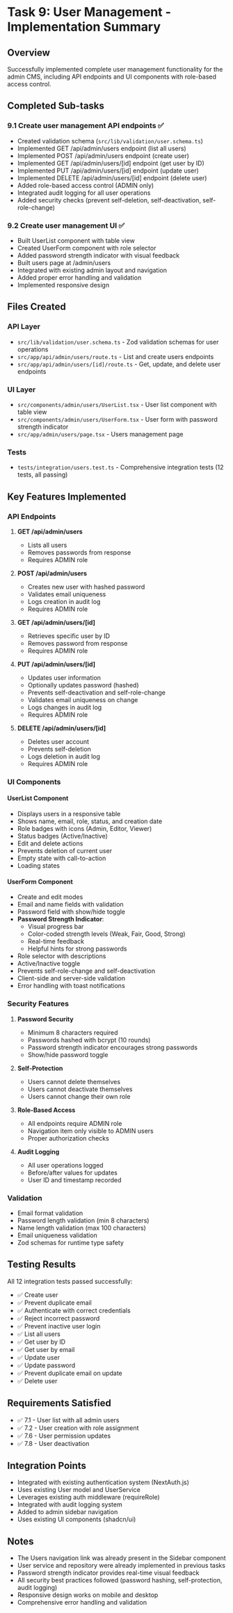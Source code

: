 # Task 9: User Management - Implementation Summary

## Overview
Successfully implemented complete user management functionality for the admin CMS, including API endpoints and UI components with role-based access control.

## Completed Sub-tasks

### 9.1 Create user management API endpoints ✅
- Created validation schema (`src/lib/validation/user.schema.ts`)
- Implemented GET /api/admin/users endpoint (list all users)
- Implemented POST /api/admin/users endpoint (create user)
- Implemented GET /api/admin/users/[id] endpoint (get user by ID)
- Implemented PUT /api/admin/users/[id] endpoint (update user)
- Implemented DELETE /api/admin/users/[id] endpoint (delete user)
- Added role-based access control (ADMIN only)
- Integrated audit logging for all user operations
- Added security checks (prevent self-deletion, self-deactivation, self-role-change)

### 9.2 Create user management UI ✅
- Built UserList component with table view
- Created UserForm component with role selector
- Added password strength indicator with visual feedback
- Built users page at /admin/users
- Integrated with existing admin layout and navigation
- Added proper error handling and validation
- Implemented responsive design

## Files Created

### API Layer
- `src/lib/validation/user.schema.ts` - Zod validation schemas for user operations
- `src/app/api/admin/users/route.ts` - List and create users endpoints
- `src/app/api/admin/users/[id]/route.ts` - Get, update, and delete user endpoints

### UI Layer
- `src/components/admin/users/UserList.tsx` - User list component with table view
- `src/components/admin/users/UserForm.tsx` - User form with password strength indicator
- `src/app/admin/users/page.tsx` - Users management page

### Tests
- `tests/integration/users.test.ts` - Comprehensive integration tests (12 tests, all passing)

## Key Features Implemented

### API Endpoints
1. **GET /api/admin/users**
   - Lists all users
   - Removes passwords from response
   - Requires ADMIN role

2. **POST /api/admin/users**
   - Creates new user with hashed password
   - Validates email uniqueness
   - Logs creation in audit log
   - Requires ADMIN role

3. **GET /api/admin/users/[id]**
   - Retrieves specific user by ID
   - Removes password from response
   - Requires ADMIN role

4. **PUT /api/admin/users/[id]**
   - Updates user information
   - Optionally updates password (hashed)
   - Prevents self-deactivation and self-role-change
   - Validates email uniqueness on change
   - Logs changes in audit log
   - Requires ADMIN role

5. **DELETE /api/admin/users/[id]**
   - Deletes user account
   - Prevents self-deletion
   - Logs deletion in audit log
   - Requires ADMIN role

### UI Components

#### UserList Component
- Displays users in a responsive table
- Shows name, email, role, status, and creation date
- Role badges with icons (Admin, Editor, Viewer)
- Status badges (Active/Inactive)
- Edit and delete actions
- Prevents deletion of current user
- Empty state with call-to-action
- Loading states

#### UserForm Component
- Create and edit modes
- Email and name fields with validation
- Password field with show/hide toggle
- **Password Strength Indicator**:
  - Visual progress bar
  - Color-coded strength levels (Weak, Fair, Good, Strong)
  - Real-time feedback
  - Helpful hints for strong passwords
- Role selector with descriptions
- Active/Inactive toggle
- Prevents self-role-change and self-deactivation
- Client-side and server-side validation
- Error handling with toast notifications

### Security Features
1. **Password Security**
   - Minimum 8 characters required
   - Passwords hashed with bcrypt (10 rounds)
   - Password strength indicator encourages strong passwords
   - Show/hide password toggle

2. **Self-Protection**
   - Users cannot delete themselves
   - Users cannot deactivate themselves
   - Users cannot change their own role

3. **Role-Based Access**
   - All endpoints require ADMIN role
   - Navigation item only visible to ADMIN users
   - Proper authorization checks

4. **Audit Logging**
   - All user operations logged
   - Before/after values for updates
   - User ID and timestamp recorded

### Validation
- Email format validation
- Password length validation (min 8 characters)
- Name length validation (max 100 characters)
- Email uniqueness validation
- Zod schemas for runtime type safety

## Testing Results
All 12 integration tests passed successfully:
- ✅ Create user
- ✅ Prevent duplicate email
- ✅ Authenticate with correct credentials
- ✅ Reject incorrect password
- ✅ Prevent inactive user login
- ✅ List all users
- ✅ Get user by ID
- ✅ Get user by email
- ✅ Update user
- ✅ Update password
- ✅ Prevent duplicate email on update
- ✅ Delete user

## Requirements Satisfied
- ✅ 7.1 - User list with all admin users
- ✅ 7.2 - User creation with role assignment
- ✅ 7.6 - User permission updates
- ✅ 7.8 - User deactivation

## Integration Points
- Integrated with existing authentication system (NextAuth.js)
- Uses existing User model and UserService
- Leverages existing auth middleware (requireRole)
- Integrated with audit logging system
- Added to admin sidebar navigation
- Uses existing UI components (shadcn/ui)

## Notes
- The Users navigation link was already present in the Sidebar component
- User service and repository were already implemented in previous tasks
- Password strength indicator provides real-time visual feedback
- All security best practices followed (password hashing, self-protection, audit logging)
- Responsive design works on mobile and desktop
- Comprehensive error handling and validation
